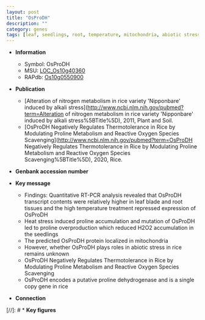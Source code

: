```yaml
---
layout: post
title: "OsProDH"
description: ""
category: genes
tags: [leaf, seedlings, root, temperature, mitochondria, abiotic stress, stress, biotic stress, reactive oxygen species, dehydrogenase, heat stress, Heat Stress]
---
```


* **Information**  
    + Symbol: OsProDH  
    + MSU: [LOC_Os10g40360](http://rice.plantbiology.msu.edu/cgi-bin/ORF_infopage.cgi?orf=LOC_Os10g40360)  
    + RAPdb: [Os10g0550900](http://rapdb.dna.affrc.go.jp/viewer/gbrowse_details/irgsp1?name=Os10g0550900)  

* **Publication**  
    + [Alteration of nitrogen metabolism in rice variety 'Nipponbare' induced by alkali stress](http://www.ncbi.nlm.nih.gov/pubmed?term=Alteration of nitrogen metabolism in rice variety 'Nipponbare' induced by alkali stress%5BTitle%5D), 2011, Plant and Soil.
    + [OsProDH Negatively Regulates Thermotolerance in Rice by Modulating Proline Metabolism and Reactive Oxygen Species Scavenging](http://www.ncbi.nlm.nih.gov/pubmed?term=OsProDH Negatively Regulates Thermotolerance in Rice by Modulating Proline Metabolism and Reactive Oxygen Species Scavenging%5BTitle%5D), 2020, Rice.

* **Genbank accession number**  

* **Key message**  
    + Findings: Quantitative RT-PCR analysis revealed that OsProDH transcript contents were relatively higher in leaf blade and root tissues and the high temperature treatment repressed expression of OsProDH
    + Heat stress induced proline accumulation and mutation of OsProDH led to proline overproduction which reduced H2O2 accumulation in the seedlings
    + The predicted OsProDH protein localized in mitochondria
    + However, whether OsProDH plays roles in abiotic stress in rice remains unknown
    + OsProDH Negatively Regulates Thermotolerance in Rice by Modulating Proline Metabolism and Reactive Oxygen Species Scavenging
    + OsProDH encodes a putative proline dehydrogenase and is a single copy gene in rice

* **Connection**  

[//]: # * **Key figures**  



